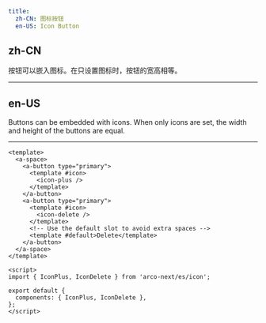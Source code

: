 ```yaml
title:
  zh-CN: 图标按钮
  en-US: Icon Button
```

## zh-CN

按钮可以嵌入图标。在只设置图标时，按钮的宽高相等。

---

## en-US

Buttons can be embedded with icons. When only icons are set, the width and height of the buttons are equal.

---

```vue
<template>
  <a-space>
    <a-button type="primary">
      <template #icon>
        <icon-plus />
      </template>
    </a-button>
    <a-button type="primary">
      <template #icon>
        <icon-delete />
      </template>
      <!-- Use the default slot to avoid extra spaces -->
      <template #default>Delete</template>
    </a-button>
  </a-space>
</template>

<script>
import { IconPlus, IconDelete } from 'arco-next/es/icon';

export default {
  components: { IconPlus, IconDelete },
};
</script>
```

